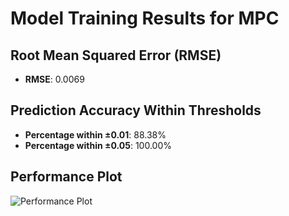 # Model Training Results for MPC

## Root Mean Squared Error (RMSE)
- **RMSE**: 0.0069

## Prediction Accuracy Within Thresholds
- **Percentage within ±0.01**: 88.38%
- **Percentage within ±0.05**: 100.00%

## Performance Plot
![Performance Plot](../imgs/MPC.png)
